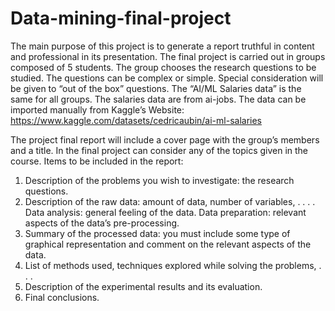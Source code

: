 # Data-mining-final-project
The main purpose of this project is to generate a report truthful in content and professional in its presentation. The final project is carried out in groups composed of 5 students. The group chooses the research questions to be studied. The questions can be complex or simple. Special consideration will be given to “out of the box” questions. The “AI/ML Salaries data” is the same for all groups. The salaries data are from ai-jobs. The data can be imported manually from Kaggle’s Website:
https://www.kaggle.com/datasets/cedricaubin/ai-ml-salaries

The project final report will include a cover page with the group’s members and a title. In the final project can consider any of the topics given in the course.
Items to be included in the report:
1. Description of the problems you wish to investigate: the research questions.
2. Description of the raw data: amount of data, number of variables, . . . . Data analysis: general feeling of the data. Data preparation: relevant aspects of the data’s pre-processing.
3. Summary of the processed data: you must include some type of graphical representation and comment on the relevant aspects of the data.
4. List of methods used, techniques explored while solving the problems, . . .
5. Description of the experimental results and its evaluation.
6. Final conclusions.



